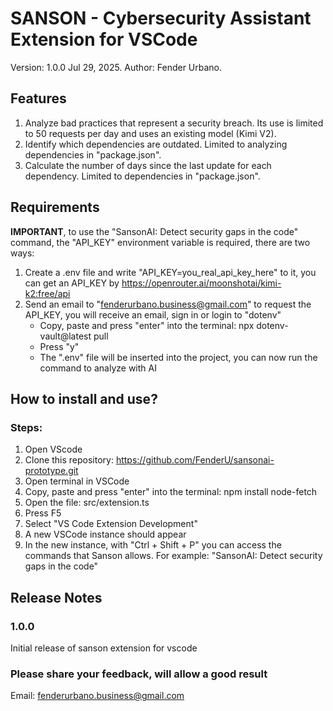 # SANSON - Cybersecurity Assistant Extension for VSCode
Version: 1.0.0 Jul 29, 2025.
Author: Fender Urbano.

## Features
1. Analyze bad practices that represent a security breach. Its use is limited to 50 requests per day and uses an existing model (Kimi V2).
2. Identify which dependencies are outdated. Limited to analyzing dependencies in "package.json".
3. Calculate the number of days since the last update for each dependency. Limited to dependencies in "package.json".

## Requirements
**IMPORTANT**, to use the "SansonAI: Detect security gaps in the code" command, the "API_KEY" environment variable is required, there are two ways:
1. Create a .env file and write "API_KEY=you_real_api_key_here" to it, you can get an API_KEY by https://openrouter.ai/moonshotai/kimi-k2:free/api
2. Send an email to "fenderurbano.business@gmail.com" to request the API_KEY, you will receive an email, sign in or login to "dotenv"
   - Copy, paste and press "enter" into the terminal: npx dotenv-vault@latest pull
   - Press "y"
   - The ".env" file will be inserted into the project, you can now run the command to analyze with AI

## How to install and use?

### Steps: ###
1. Open VScode
2. Clone this repository: https://github.com/FenderU/sansonai-prototype.git
3. Open terminal in VSCode
4. Copy, paste and press "enter" into the terminal: npm install node-fetch
5. Open the file: src/extension.ts
6. Press F5
7. Select "VS Code Extension Development"
8. A new VSCode instance should appear
9. In the new instance, with "Ctrl + Shift + P" you can access the commands that Sanson allows. For example: "SansonAI: Detect security gaps in the code"
   
## Release Notes

### 1.0.0

Initial release of sanson extension for vscode

### Please share your feedback, will allow a good result 
Email: fenderurbano.business@gmail.com
